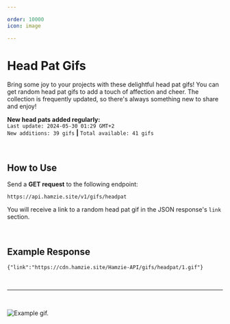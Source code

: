 ```yaml
---

order: 10000
icon: image

---
```


# Head Pat Gifs

Bring some joy to your projects with these delightful head pat gifs! You can get random head pat gifs to add a touch of affection and cheer. The collection is frequently updated, so there's always something new to share and enjoy!

**New head pats added regularly:** <br>`Last update: 2024-05-30 01:29 GMT+2`<br>`New additions: 39 gifs` **|** `Total available: 41 gifs`

<br>

## How to Use

Send a **GET request** to the following endpoint:

```
https://api.hamzie.site/v1/gifs/headpat
```

You will receive a link to a random head pat gif in the JSON response's `link` section.

<br>

## Example Response

```
{"link":"https://cdn.hamzie.site/Hamzie-API/gifs/headpat/1.gif"}
```

<br>

---

<br>

![Example gif.](/static/headpat.gif)